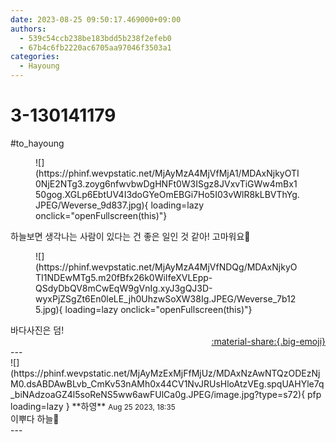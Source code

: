 ```yaml
---
date: 2023-08-25 09:50:17.469000+09:00
authors:
  - 539c54ccb238be183bdd5b238f2efeb0
  - 67b4c6fb2220ac6705aa97046f3503a1
categories:
  - Hayoung
---
```


# 3-130141179

<div class="post-container" markdown="1">
<div class="content-container md-sidebar__scrollwrap" markdown="1">

\#to_hayoung 
<figure markdown="1">
![](https://phinf.wevpstatic.net/MjAyMzA4MjVfMjA1/MDAxNjkyOTI0NjE2NTg3.zoyg6nfwvbwDgHNFt0W3ISgz8JVxvTiGWw4mBx150gog.XGLp6EbtUV4I3doGYeOmEBGi7Ho5I03vWlR8kLBVThYg.JPEG/Weverse_9d837.jpg){ loading=lazy onclick="openFullscreen(this)"}
</figure>
하늘보면 생각나는 사람이 있다는 건 좋은 일인 것 같아! 고마워요🙂
<figure markdown="1">
![](https://phinf.wevpstatic.net/MjAyMzA4MjVfNDQg/MDAxNjkyOTI1NDEwMTg5.m20fBfx26k0WiIfeXVLEpp-QSdyDbQV8mCwEqW9gVnIg.xyJ3gQJ3D-wyxPjZSgZt6En0leLE_jh0UhzwSoXW38Ig.JPEG/Weverse_7b125.jpg){ loading=lazy onclick="openFullscreen(this)"}
</figure>
바다사진은 덤!

</div>
</div>

<div style="text-align: right;" markdown="1">
<a href="https://weverse.io/fromis9/fanpost/3-130141179" style="text-align: right;">:material-share:{.big-emoji}</a>
</div>
---

<div class="comments-container md-sidebar__scrollwrap" markdown="1">
<div class="comment" markdown="1">
<div class='id-container' markdown="1">
![](https://phinf.wevpstatic.net/MjAyMzExMjFfMjUz/MDAxNzAwNTQzODEzNjM0.dsABDAwBLvb_CmKv53nAMh0x44CV1NvJRUsHloAtzVEg.spqUAHYle7q_biNAdzoaGZ4l5soReNS5ww6awFUlCa0g.JPEG/image.jpg?type=s72){ pfp loading=lazy }
**<span class="artist">하영</span>** <small>Aug 25 2023, 18:35</small><br>
</div>
<div class='comment-body' markdown="1">
이뿌다 하늘🥰
</div>
</div>
</div>
---
